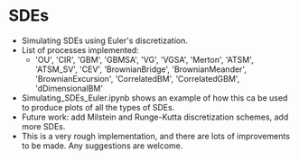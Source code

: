 # SDEs
- Simulating SDEs using Euler's discretization. 
- List of processes implemented:
  - 'OU', 'CIR', 'GBM', 'GBMSA', 'VG', 'VGSA', 'Merton',
    'ATSM', 'ATSM_SV', 'CEV', 'BrownianBridge', 'BrownianMeander',
    'BrownianExcursion', 'CorrelatedBM', 'CorrelatedGBM', 'dDimensionalBM'
- Simulating_SDEs_Euler.ipynb shows an example of how this ca be used to produce plots of all the types of SDEs. 
- Future work: add Milstein and Runge-Kutta discretization schemes, add more SDEs. 
- This is a very rough implementation, and there are lots of improvements to be made. Any suggestions are welcome. 

